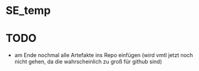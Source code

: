 # SE_temp

# TODO
- am Ende nochmal alle Artefakte ins Repo einfügen (wird vmtl jetzt noch nicht  gehen, da die wahrscheinlich zu groß für github sind)
